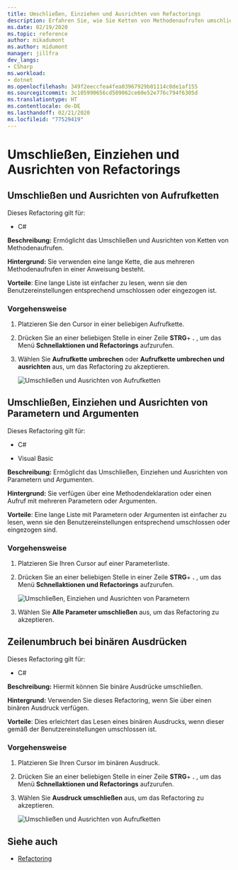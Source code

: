 ```yaml
---
title: Umschließen, Einziehen und Ausrichten von Refactorings
description: Erfahren Sie, wie Sie Ketten von Methodenaufrufen umschließen und ausrichten.
ms.date: 02/19/2020
ms.topic: reference
author: mikadumont
ms.author: midumont
manager: jillfra
dev_langs:
- CSharp
ms.workload:
- dotnet
ms.openlocfilehash: 349f2eeccfea4fea03967929b01114c0de1af155
ms.sourcegitcommit: 3c105990656cd509062ce60e52e776c794f6305d
ms.translationtype: HT
ms.contentlocale: de-DE
ms.lasthandoff: 02/21/2020
ms.locfileid: "77529419"
---
```

# <a name="wrap-indent-and-align-refactorings"></a>Umschließen, Einziehen und Ausrichten von Refactorings

## <a name="wrap-and-align-call-chains"></a>Umschließen und Ausrichten von Aufrufketten

Dieses Refactoring gilt für:

- C#

**Beschreibung:** Ermöglicht das Umschließen und Ausrichten von Ketten von Methodenaufrufen.

**Hintergrund:** Sie verwenden eine lange Kette, die aus mehreren Methodenaufrufen in einer Anweisung besteht.

**Vorteile**: Eine lange Liste ist einfacher zu lesen, wenn sie den Benutzereinstellungen entsprechend umschlossen oder eingezogen ist.

### <a name="how-to"></a>Vorgehensweise

1. Platzieren Sie den Cursor in einer beliebigen Aufrufkette.
2. Drücken Sie an einer beliebigen Stelle in einer Zeile **STRG**+ **.** , um das Menü **Schnellaktionen und Refactorings** aufzurufen.
3. Wählen Sie **Aufrufkette umbrechen** oder **Aufrufkette umbrechen und ausrichten** aus, um das Refactoring zu akzeptieren.

   ![Umschließen und Ausrichten von Aufrufketten](media/wrap-call-chain.png)

## <a name="wrap-indent-and-align-parameters-or-arguments"></a>Umschließen, Einziehen und Ausrichten von Parametern und Argumenten

Dieses Refactoring gilt für:

- C#

- Visual Basic

**Beschreibung:** Ermöglicht das Umschließen, Einziehen und Ausrichten von Parametern und Argumenten.

**Hintergrund:** Sie verfügen über eine Methodendeklaration oder einen Aufruf mit mehreren Parametern oder Argumenten.

**Vorteile**: Eine lange Liste mit Parametern oder Argumenten ist einfacher zu lesen, wenn sie den Benutzereinstellungen entsprechend umschlossen oder eingezogen sind.

### <a name="how-to"></a>Vorgehensweise

1. Platzieren Sie Ihren Cursor auf einer Parameterliste.
2. Drücken Sie an einer beliebigen Stelle in einer Zeile **STRG**+ **.** , um das Menü **Schnellaktionen und Refactorings** aufzurufen.

   ![Umschließen, Einziehen und Ausrichten von Parametern](media/wrap-parameters.png)

3. Wählen Sie **Alle Parameter umschließen** aus, um das Refactoring zu akzeptieren.

## <a name="wrap-binary-expressions"></a>Zeilenumbruch bei binären Ausdrücken

Dieses Refactoring gilt für:

- C#

**Beschreibung:** Hiermit können Sie binäre Ausdrücke umschließen.

**Hintergrund:** Verwenden Sie dieses Refactoring, wenn Sie über einen binären Ausdruck verfügen.

**Vorteile**: Dies erleichtert das Lesen eines binären Ausdrucks, wenn dieser gemäß der Benutzereinstellungen umschlossen ist.

### <a name="how-to"></a>Vorgehensweise

1. Platzieren Sie Ihren Cursor im binären Ausdruck.
2. Drücken Sie an einer beliebigen Stelle in einer Zeile **STRG**+ **.** , um das Menü **Schnellaktionen und Refactorings** aufzurufen.
3. Wählen Sie **Ausdruck umschließen** aus, um das Refactoring zu akzeptieren.

   ![Umschließen und Ausrichten von Aufrufketten](media/wrap-binary-expression.png)

## <a name="see-also"></a>Siehe auch

- [Refactoring](../refactoring-in-visual-studio.md)
